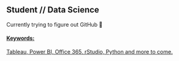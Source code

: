## Student // Data Science

Currently trying to figure out GitHub 👺

#### <u>Keywords:
  Tableau, Power BI, Office 365, rStudio, Python and more to come. 

<!---
FILDUE/FILDUE is a ✨ special ✨ repository because its `README.md` (this file) appears on your GitHub profile.
You can click the Preview link to take a look at your changes.
--->
